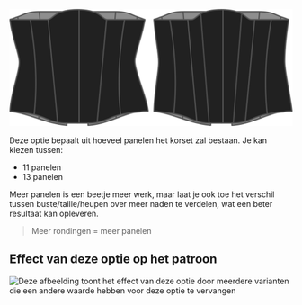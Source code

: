 ![De opties voor panelen bij Cathrin](./panels.svg)

Deze optie bepaalt uit hoeveel panelen het korset zal bestaan. Je kan kiezen tussen:

*   11 panelen
*   13 panelen

Meer panelen is een beetje meer werk, maar laat je ook toe het verschil tussen buste/taille/heupen over meer naden te verdelen, wat een beter resultaat kan opleveren.

> Meer rondingen = meer panelen

## Effect van deze optie op het patroon

![Deze afbeelding toont het effect van deze optie door meerdere varianten die een andere waarde hebben voor deze optie te vervangen](cathrin\_panels\_sample.svg "Effect van deze optie op het patroon")
